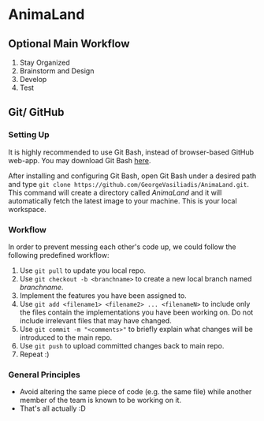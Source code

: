 # AnimaLand

## Optional Main Workflow

1. Stay Organized
1. Brainstorm and Design
1. Develop
1. Test

## Git/ GitHub

### Setting Up
It is highly recommended to use Git Bash, instead of browser-based GitHub web-app. You may download Git Bash [here](https://git-scm.com/downloads).

After installing and configuring Git Bash, open Git Bash under a desired path and type `git clone https://github.com/GeorgeVasiliadis/AnimaLand.git`. This command will create a directory called _AnimaLand_ and it will automatically fetch the latest image to your machine. This is your local workspace.

### Workflow
In order to prevent messing each other's code up, we could follow the following predefined workflow:

1. Use `git pull` to update you local repo.
1. Use `git checkout -b <branchname>` to create a new local branch named _branchname_.
1. Implement the features you have been assigned to.
1. Use `git add <filename1> <filename2> ... <filenameN>` to include only the files contain the implementations you have been working on. Do not include irrelevant files that may have changed.
1. Use `git commit -m "<comments>"` to briefly explain what changes will be introduced to the main repo.
1. Use `git push` to upload committed changes back to main repo.
1. Repeat :)

### General Principles
- Avoid altering the same piece of code (e.g. the same file) while another member of the team is known to be working on it.
- That's all actually :D
